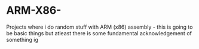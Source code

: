 # ARM-X86-
Projects where i do random stuff with ARM (x86) assembly - this is going to be basic things but atleast there is some fundamental acknowledgement of something ig

